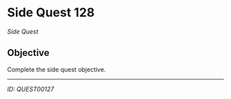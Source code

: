 # Side Quest 128

*Side Quest*

## Objective
Complete the side quest objective.

---
*ID: QUEST00127*